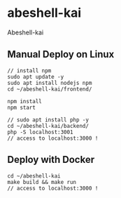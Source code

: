 # abeshell-kai
Abeshell-kai

## Manual Deploy on Linux
```
// install npm
sudo apt update -y
sudo apt install nodejs npm
cd ~/abeshell-kai/frontend/

npm install
npm start

// sudo apt install php -y
cd ~/abeshell-kai/backend/
php -S localhost:3001
// access to localhost:3000 !
```

## Deploy with Docker
```
cd ~/abeshell-kai
make build && make run
// access to localhost:3000 !
```